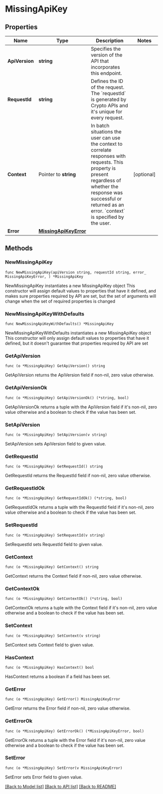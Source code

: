# MissingApiKey

## Properties

Name | Type | Description | Notes
------------ | ------------- | ------------- | -------------
**ApiVersion** | **string** | Specifies the version of the API that incorporates this endpoint. | 
**RequestId** | **string** | Defines the ID of the request. The &#x60;requestId&#x60; is generated by Crypto APIs and it&#39;s unique for every request. | 
**Context** | Pointer to **string** | In batch situations the user can use the context to correlate responses with requests. This property is present regardless of whether the response was successful or returned as an error. &#x60;context&#x60; is specified by the user. | [optional] 
**Error** | [**MissingApiKeyError**](MissingApiKeyError.md) |  | 

## Methods

### NewMissingApiKey

`func NewMissingApiKey(apiVersion string, requestId string, error_ MissingApiKeyError, ) *MissingApiKey`

NewMissingApiKey instantiates a new MissingApiKey object
This constructor will assign default values to properties that have it defined,
and makes sure properties required by API are set, but the set of arguments
will change when the set of required properties is changed

### NewMissingApiKeyWithDefaults

`func NewMissingApiKeyWithDefaults() *MissingApiKey`

NewMissingApiKeyWithDefaults instantiates a new MissingApiKey object
This constructor will only assign default values to properties that have it defined,
but it doesn't guarantee that properties required by API are set

### GetApiVersion

`func (o *MissingApiKey) GetApiVersion() string`

GetApiVersion returns the ApiVersion field if non-nil, zero value otherwise.

### GetApiVersionOk

`func (o *MissingApiKey) GetApiVersionOk() (*string, bool)`

GetApiVersionOk returns a tuple with the ApiVersion field if it's non-nil, zero value otherwise
and a boolean to check if the value has been set.

### SetApiVersion

`func (o *MissingApiKey) SetApiVersion(v string)`

SetApiVersion sets ApiVersion field to given value.


### GetRequestId

`func (o *MissingApiKey) GetRequestId() string`

GetRequestId returns the RequestId field if non-nil, zero value otherwise.

### GetRequestIdOk

`func (o *MissingApiKey) GetRequestIdOk() (*string, bool)`

GetRequestIdOk returns a tuple with the RequestId field if it's non-nil, zero value otherwise
and a boolean to check if the value has been set.

### SetRequestId

`func (o *MissingApiKey) SetRequestId(v string)`

SetRequestId sets RequestId field to given value.


### GetContext

`func (o *MissingApiKey) GetContext() string`

GetContext returns the Context field if non-nil, zero value otherwise.

### GetContextOk

`func (o *MissingApiKey) GetContextOk() (*string, bool)`

GetContextOk returns a tuple with the Context field if it's non-nil, zero value otherwise
and a boolean to check if the value has been set.

### SetContext

`func (o *MissingApiKey) SetContext(v string)`

SetContext sets Context field to given value.

### HasContext

`func (o *MissingApiKey) HasContext() bool`

HasContext returns a boolean if a field has been set.

### GetError

`func (o *MissingApiKey) GetError() MissingApiKeyError`

GetError returns the Error field if non-nil, zero value otherwise.

### GetErrorOk

`func (o *MissingApiKey) GetErrorOk() (*MissingApiKeyError, bool)`

GetErrorOk returns a tuple with the Error field if it's non-nil, zero value otherwise
and a boolean to check if the value has been set.

### SetError

`func (o *MissingApiKey) SetError(v MissingApiKeyError)`

SetError sets Error field to given value.



[[Back to Model list]](../README.md#documentation-for-models) [[Back to API list]](../README.md#documentation-for-api-endpoints) [[Back to README]](../README.md)


